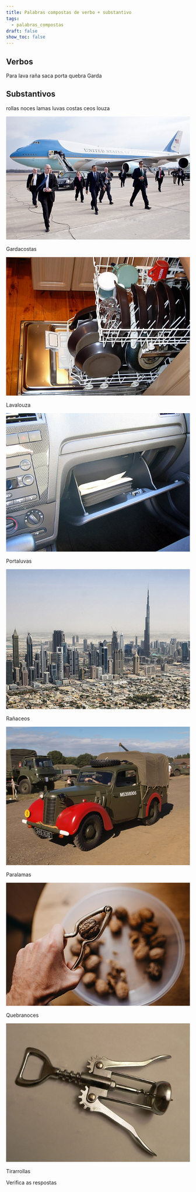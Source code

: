 ```yaml
---
title: Palabras compostas de verbo + substantivo
tags:
  - palabras_compostas
draft: false
show_toc: false
---
```

## Verbos

<e-layout>

<e-tag color=1>Para</e-tag>  <e-tag color=1>lava</e-tag> <e-tag color=1>raña</e-tag> <e-tag color=1>saca</e-tag> <e-tag color=1>porta</e-tag>  <e-tag color=1>quebra</e-tag> <e-tag color=1>Garda</e-tag> 

</e-layout>

## Substantivos

<e-layout>

<e-tag color=3>rollas</e-tag>  <e-tag color=3>noces</e-tag> <e-tag color=3>lamas</e-tag> <e-tag color=3>luvas</e-tag> <e-tag color=3>costas</e-tag>  <e-tag color=3>ceos</e-tag> <e-tag color=3>louza</e-tag> 
</e-layout>

![](/img/garda_costas.jpeg)

<e-answer>Gardacostas</e-answer>

![](/img/lava_louça.jpg)

<e-answer>Lavalouza</e-answer>

![](/img/porta_luvas.jpg)

<e-answer>Portaluvas</e-answer>

![](/img/ranha_ceos.jpg)

<e-answer>Rañaceos</e-answer>

![](/img/para_lamas.jpg)

<e-answer>Paralamas</e-answer>

![](/img/quebra_nozes.jpg)

<e-answer>Quebranoces</e-answer>

![](/img/tira_rolhas.jpeg)

<e-answer>Tirarrollas</e-answer>

<e-validate>Verifica as respostas</e-validate>